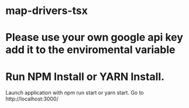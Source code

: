 # map-drivers-tsx

# Please use your own google api key add it to the enviromental variable
 
# Run NPM Install or YARN Install.
Launch application with npm run start or yarn start.
Go to http://localhost:3000/
